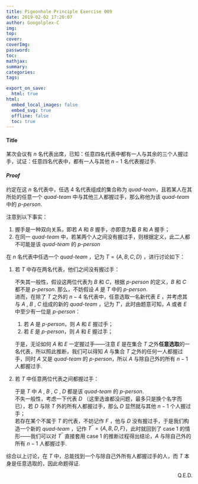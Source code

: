 ```yaml
---
title: Pigeonhole Principle Exercise 009
date: 2019-02-02 17:20:07
author: Googolplex-C
img: 
top: 
cover: 
coverImg: 
password: 
toc: 
mathjax: 
summary: 
categories: 
tags:

export_on_save:
  html: true
html:
  embed_local_images: false
  embed_svg: true
  offline: false
  toc: true
---
```


#### Title

某次会议有 $n$ 名代表出席，已知：任意四名代表中都有一人与其余的三个人握过手，试证：任意四名代表中，都有一人与其他 $n-1$ 名代表握过手. 

<!-- more -->

#### *Proof*

约定在这 $n​$ 名代表中，任选 $4​$ 名代表组成的集合称为 *quad-team*，且若某人在其所处的任意一个 *quad-team* 中与其他三人都握过手，那么称他为该 *quad-team* 中的 *p-person*.

注意到以下事实：

1. 握手是一种双向关系，即若 $A$ 和 $B$ 握手，亦即意为着 $B$ 和 $A$ 握手；
2. 在同一 *quad-team* 中，若某两个人之间没有握过手，则根据定义，此二人都不可能是该 *quad-team* 的 *p-person*

在 $n$ 名代表中任选一个 *quad-team* ，记为 $T=\{A,B,C,D\}$ ，进行讨论如下：

1. 若 $T$ 中存在两名代表，他们之间没有握过手：

    不失其一般性，假设这两位代表为 $B$ 和 $C$，根据 *p-person* 的定义，$B$ 和 $C$ 都不是 *p-person*. 那么，不妨假设 $A$ 是 $T$ 中的 *p-person*.  
    进而，在除了 $T$ 之外的 $n-4$ 名代表中，任意选取一名新代表 $E$ ，并考虑其与 $A$ , $B$ , $C$ 组成的新的 *quad-team* ，记为 $T'$，此时由题意可知，$A$ 或者 $E$ 中至少有一位是 *p-person*：

    1. 若 $A$ 是 *p-person*，则 $A$ 和 $E$ 握过手；
    2. 若 $E$ 是 *p-person*，则 $A$ 和 $E$ 握过手；

    于是，无论如何  $A$ 和 $E$ 一定握过手——注意 $E$ 是在集合 $T$ 之外**任意选取**的一名代表，所以照此推断，我们可以得知 $A$ 与集合 $T$ 之外的任何一人都握过手，同时 $A$ 又是 *quad-team* 的 *p-person*，所以 $A$ 与除自己外的所有 $n-1$ 人都握过手. 

2. 若 $T$ 中任意两位代表之间都握过手：
    
    于是 $T$ 中 $A$ , $B$ , $C$ , $D$ 都是该 *quad-team* 的 *p-person*.   
    不失一般性，考虑一下代表 $D$ （这里选谁都没问题，最多只是换个名字而已），若 $D$ 与除 $T$ 外的所有人都握过手，那么 $D$ 显然就与其他 $n-1$ 个人握过手；  
    若存在某个不属于 $T$ 的代表，不妨记作 $F$ ，他与 $D$ 没有握过手，于是我们构造一个新的 *quad-team* ，记作 $T^{''} = \{A,B,D,F\}$，此时就回到了 case 1 的情形——我们可以对 $T^{''}$ 直接套用 case 1 的推断过程得出结论，$A$ 与除自己外的所有 $n-1$ 人都握过手.

综合以上讨论，在 $T$ 中，总能找到一个与除自己外所有人都握过手的人，而 $T$ 本身是任意选取的，因此命题得证. 

<p align="right">Q.E.D.</p>